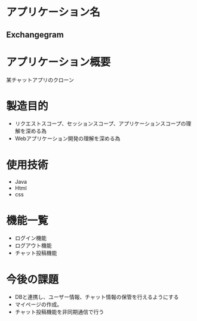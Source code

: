 # アプリケーション名
## Exchangegram

# アプリケーション概要
某チャットアプリのクローン

# 製造目的
- リクエストスコープ、セッションスコープ、アプリケーションスコープの理解を深める為
- Webアプリケーション開発の理解を深める為

# 使用技術
- Java
- Html
- css

# 機能一覧
- ログイン機能
- ログアウト機能
- チャット投稿機能

# 今後の課題
- DBと連携し、ユーザー情報、チャット情報の保管を行えるようにする
- マイページの作成。
- チャット投稿機能を非同期通信で行う

